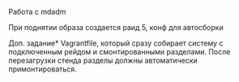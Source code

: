 Работа с mdadm

При поднятии образа создается раид 5, конф для автосборки

Доп. задание*
Vagrantfile, который сразу собирает систему с подключенным рейдом и смонтированными разделами. После перезагрузки стенда разделы должны автоматически примонтироваться.
